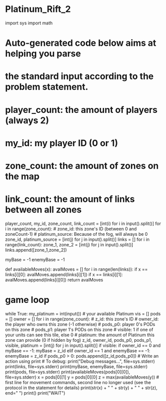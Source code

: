 # Platinum_Rift_2

import sys
import math

# Auto-generated code below aims at helping you parse
# the standard input according to the problem statement.

# player_count: the amount of players (always 2)
# my_id: my player ID (0 or 1)
# zone_count: the amount of zones on the map
# link_count: the amount of links between all zones
player_count, my_id, zone_count, link_count = [int(i) for i in input().split()]
for i in range(zone_count):
    # zone_id: this zone's ID (between 0 and zoneCount-1)
    # platinum_source: Because of the fog, will always be 0
    zone_id, platinum_source = [int(j) for j in input().split()]
links = []
for i in range(link_count):
    zone_1, zone_2 = [int(j) for j in input().split()]
    links.append([zone_1,zone_2])

myBase = -1
enemyBase = -1

def availableMoves(x):
    avalMoves = []
    for i in range(len(links)):
        if x == links[i][0]:
            avalMoves.append(links[i][1])
        if x == links[i][1]:
            avalMoves.append(links[i][0])
    return avalMoves
            

# game loop
while True:
    my_platinum = int(input())  # your available Platinum
    vis = []
    pods = []
    owner = []
    for i in range(zone_count):
        # z_id: this zone's ID
        # owner_id: the player who owns this zone (-1 otherwise)
        # pods_p0: player 0's PODs on this zone
        # pods_p1: player 1's PODs on this zone
        # visible: 1 if one of your units can see this tile, else 0
        # platinum: the amount of Platinum this zone can provide (0 if hidden by fog)
        z_id, owner_id, pods_p0, pods_p1, visible, platinum = [int(j) for j in input().split()]
        if visible:
            if owner_id == 0 and myBase == -1:
                myBase = z_id
            elif owner_id == 1 and enemyBase == -1:
                enemyBase = z_id
        if pods_p0 > 0:
            pods.append([z_id,pods_p0])
    # Write an action using print
    # To debug: print("Debug messages...", file=sys.stderr)
    print(links, file=sys.stderr)
    print(myBase, enemyBase, file=sys.stderr)
    print(pods, file=sys.stderr)
    print(availableMoves(pods[0][0]), file=sys.stderr)
    x = pods[0][1]
    y = pods[0][0]
    z = max(availableMoves(y))
    # first line for movement commands, second line no longer used (see the protocol in the statement for details)
    print(str(x) + " " + str(y) + " " + str(z), end=" ")
    print()
    print("WAIT")
